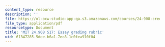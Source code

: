 ```yaml
---
content_type: resource
description: ''
file: https://ol-ocw-studio-app-qa.s3.amazonaws.com/courses/24-908-creole-language-and-caribbean-identities-spring-2017/613472855deeb6a17ec81c0fea910f04_MIT24_908s17_assn_rubric.pdf
file_type: application/pdf
resourcetype: Document
title: 'MIT 24.908 S17: Essay grading rubric'
uid: 61347285-5dee-b6a1-7ec8-1c0fea910f04
---
```

